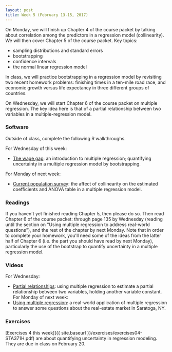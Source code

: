 ```yaml
---
layout: post
title: Week 5 (February 13-15, 2017)
---
```


On Monday, we will finish up Chapter 4 of the course packet by talking about correlation among the predictors in a regression model (collinearity).  We will then cover Chapter 5 of the course packet.  Key topics:   
- sampling distributions and standard errors  
- bootstrapping   
- confidence intervals  
- the normal linear regression model  

In class, we will practice bootstrapping in a regression model by revisiting two recent homework problems: finishing times in a ten-mile road race, and economic growth versus life expectancy in three different groups of countries.  

On Wednesday, we will start Chapter 6 of the course packet on multiple regression.  The key idea here is that of a partial relationship between two variables in a multiple-regression model.    


### Software

Outside of class, complete the following R walkthroughs.

For Wednesday of this week:   
- [The wage gap](https://github.com/jgscott/learnR/blob/master/salary/salary.md): an introduction to multiple regression; quantifying uncertainty in a multiple regression model by bootstrapping.    


For Monday of next week:  
- [Current population survey](https://github.com/jgscott/learnR/blob/master/cps/cps.md): the affect of collinearity on the estimated coefficients and ANOVA table in a multiple regression model.  



### Readings

If you haven't yet finished reading Chapter 5, then please do so.  Then read Chapter 6 of the course packet: through page 135 by Wednesday (reading until the section on "Using multiple regression to address real-world questions"), and the rest of the chapter by next Monday.  Note that in order to complete your homework, you'll need some of the ideas from the latter half of Chapter 6 (i.e. the part you should have read by next Monday), particularly the use of the bootstrap to quantify uncertainty in a multiple regression model.  

### Videos  

For Wednesday:  
- [Partial relationships](https://youtu.be/rHELOSfqAyY): using multiple regression to estimate a partial relationship between two variables, holding another variable constant.   
For Monday of next week:  
- [Using multiple regression](https://youtu.be/Vk2qyCt8XkQ): a real-world application of multiple regression to answer some questions about the real-estate market in Saratoga, NY.  

### Exercises  

[Exercises 4 this week]({{ site.baseurl }}/exercises/exercises04-STA371H.pdf) are about quantifying uncertainty in regression modeling.   They are due in class on February 20.  




